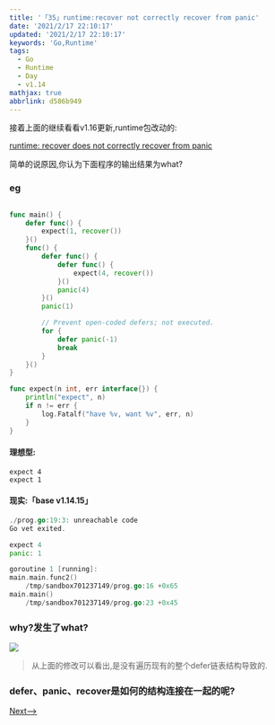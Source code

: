 ```yaml
---
title: '「35」runtime:recover not correctly recover from panic'
date: '2021/2/17 22:10:17'
updated: '2021/2/17 22:10:17'
keywords: 'Go,Runtime'
tags:
  - Go
  - Runtime
  - Day
  - v1.14
mathjax: true
abbrlink: d586b949
---
```



接着上面的继续看看v1.16更新,runtime包改动的:

[runtime: recover does not correctly recover from panic](https://github.com/golang/go/issues/43921)

简单的说原因,你认为下面程序的输出结果为what?
<!--more-->

### eg

```go

func main() {
	defer func() {
		expect(1, recover())
	}()
	func() {
		defer func() {
			defer func() {
				expect(4, recover())
			}()
			panic(4)
		}()
		panic(1)

		// Prevent open-coded defers; not executed.
		for {
			defer panic(-1)
			break
		}
	}()
}

func expect(n int, err interface{}) {
	println("expect", n)
	if n != err {
		log.Fatalf("have %v, want %v", err, n)
	}
}
```

#### 理想型:

```
expect 4
expect 1
```
#### 现实:「base v1.14.15」

```go
./prog.go:19:3: unreachable code
Go vet exited.

expect 4
panic: 1

goroutine 1 [running]:
main.main.func2()
	/tmp/sandbox701237149/prog.go:16 +0x65
main.main()
	/tmp/sandbox701237149/prog.go:23 +0x45
```

### why?发生了what?



![](https://crab-1251738482.cos.ap-guangzhou.myqcloud.com/clipboard_20210217_110058.png)

>从上面的修改可以看出,是没有遍历现有的整个defer链表结构导致的.


### defer、panic、recover是如何的结构连接在一起的呢?

[Next-->](https://blog.imrcrab.com/archives/b630d910.html#more)